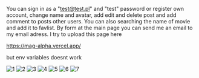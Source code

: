 You can sign in as a "test@test.pl" and "test" password or register own account, change name and avatar, add edit and delete post and add comment to posts other users. You can also searching the name of movie and add it to favlist. 
By form at the main page you can send me an email to my email adress.
I try to upload this page here 


https://mag-alpha.vercel.app/

but env variables doesnt work


![1](https://github.com/amelangad/magbook/assets/100711006/053371d2-4c33-4a47-9cd9-9b1f4683b097)
![2](https://github.com/amelangad/magbook/assets/100711006/75a4e29e-24b4-4a51-9e38-300c64a028cb)
![3](https://github.com/amelangad/magbook/assets/100711006/1aa62920-b208-44f7-a753-f42585f0df40)
![4](https://github.com/amelangad/magbook/assets/100711006/acbe1621-18de-44f7-871a-b5038f123267)
![5](https://github.com/amelangad/magbook/assets/100711006/881f1ec2-7f01-4f8d-900f-dd58954651d9)
![6](https://github.com/amelangad/magbook/assets/100711006/1dc81e8d-b7a7-4da3-8a2c-067f7ec0ba98)
![7](https://github.com/amelangad/magbook/assets/100711006/e1ba4742-9b68-49e9-b89a-9d5c4802eaef)
